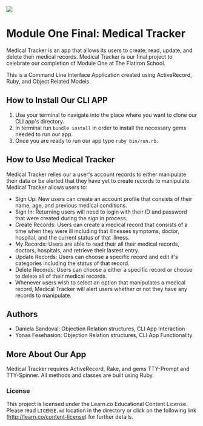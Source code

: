 <img src="https://i.imgur.com/pn6hEvs.png">
 
# Module One Final: Medical Tracker

Medical Tracker is an app that allows its users to create, read, update, and delete their medical records. Medical Tracker is our final project to celebrate our completion of Module One at The Flatiron School.

This is a Command Line Interface Application created using ActiveRecord, Ruby, and Object Related Models.

## How to Install Our CLI APP
1. Use your terminal to navigate into the place where you want to clone our CLI app's directory.
2. In terminal run `bundle install` in order to install the necessary gems needed to run our app.
3. Once you are ready to run our app type `ruby bin/run.rb`.

## How to Use Medical Tracker
Medical Tracker relies our a user's account records to either manipulate their data or be alerted that they have yet to create records to manipulate. Medical Tracker allows users to:
* Sign Up: New users can create an account profile that consists of their name, age, and previous medical conditions.
* Sign In: Returning users will need to login with their ID and password that were created during the sign in process.
* Create Records: Users can create a medical record that consists of a time when they were ill including that illnesses symptoms, doctor,   hospital, and the current status of that illness.
* My Records: Users are able to read their all their medical records, doctors, hospitals, and retrieve their lastest entry.
* Update Records: Users can choose a specific record and edit it's categories including the status of that record.
* Delete Records: Users can choose a either a specific record or choose to delete all of their medical records.
* Whenever users wish to select an option that manipulates a medical record, Medical Tracker will alert users whether or not they have any   records to manipulate.

## Authors
* Daniela Sandoval: Objection Relation structures, CLI App Interaction
* Yonas Fesehasion: Objection Relation structures, CLI App Functionality

## More About Our App
Medical Tracker requires ActiveRecord, Rake, and gems TTY-Prompt and TTY-Spinner. All methods and classes are built using Ruby.

### License
This project is licensed under the Learn.co Educational Content License. Please read `LICENSE.md` location in the directory or click on the following link (http://learn.co/content-license) for further details.
